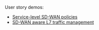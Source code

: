 User story demos:
- [Service-level SD-WAN policies](01-service-level_SD-WAN_policies/README.md)
- [SD-WAN aware L7 traffic management](02-SD-WAN_aware_L7_traffic_management/README.md)
